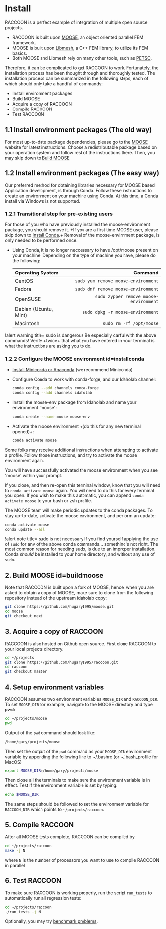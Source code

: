 # Install

RACCOON is a perfect example of integration of multiple open source projects.

- RACCOON is built upon [MOOSE](https://mooseframework.inl.gov/), an object oriented parallel FEM framework.
- MOOSE is built upon [Libmesh](http://libmesh.github.io/), a C++ FEM library, to utilize its FEM basics.
- Both MOOSE and Libmesh rely on many other tools, such as [PETSC](https://www.mcs.anl.gov/petsc/).

Therefore, it can be complicated to get RACCOON to work. Fortunately, the installation process
has been thought through and thoroughly tested. The installation process can be summarized in the following steps,
each of which should only take a handful of commands:

- Install environment packages
- Build MOOSE
- Acquire a copy of RACCOON
- Compile RACCOON
- Test RACCOON

## 1.1 Install environment packages (The old way)

For most up-to-date package dependencies, please go to the [MOOSE](https://mooseframework.inl.gov/getting_started/index.html) website for latest instructions.
Choose a redistributable package based on your operation system and follow rest of the instructions there. Then, you may skip down to [Build MOOSE](install/index.md#buildmoose)

## 1.2 Install environment packages (The easy way)

Our preferred method for obtaining libraries necessary for MOOSE based Application development, is through Conda. Follow these instructions to create an environment on your machine using Conda. At this time, a Conda install via Windows is not supported.

### 1.2.1 Transitional step for pre-existing users

For those of you who have previously installed the moose-environment package, you should remove it. +If you are a first time MOOSE user, please skip down to [Install Conda](install/index.md#installconda).+ Removal of the moose-envirnment package, is only needed to be performed once.

- Using Conda, it is no longer neccessary to have /opt/moose present on your machine. Depending on the type of machine you have, please do the following:

  | Operating System | Command |
  | :- | -: |
  | CentOS | `sudo yum remove moose-environment` |
  | Fedora | `sudo dnf remove moose-environment` |
  | OpenSUSE | `sudo zypper remove moose-environment` |
  | Debian (Ubuntu, Mint) | `sudo dpkg -r moose-environment` |
  | Macintosh | `sudo rm -rf /opt/moose` |

!alert warning title= sudo is dangerous
Be especially carful with the above commands! Verify +twice+ that what you have entered in your terminal is what the instructions are asking you to do.

### 1.2.2 Configure the MOOSE environment id=installconda

- [Install Miniconda or Anaconda](https://docs.conda.io/projects/conda/en/latest/user-guide/install/index.html) (we recommend Miniconda)

- Configure Conda to work with conda-forge, and our Idaholab channel:

  ```bash
  conda config --add channels conda-forge
  conda config --add channels idaholab
  ```

- Install the moose-env package from Idaholab and name your environment 'moose':

  ```bash
  conda create --name moose moose-env
  ```

- Activate the moose environment +(do this for any new terminal opened)+:

  ```bash
  conda activate moose
  ```

Some folks may receive additional instructions when attempting to activate a profile. Follow those instructions, and try to activate the moose environment again.

You will have successfully activated the moose environment when you see 'moose' within your prompt.

If you close, and then re-open this terminal window, know that you will need to `conda activate moose` again. You will need to do this for every terminal you open. If you wish to make this automatic, you can append `conda activate moose` to your bash or zsh profile.

The MOOSE team will make periodic updates to the conda packages. To stay up-to-date, activate the moose environment, and perform an update:

```bash
conda activate moose
conda update --all
```

!alert note title= sudo is not necessary
If you find yourself applying the use of `sudo` for any of the above conda commands... something's not right. The most common reason for needing sudo, is due to an improper installation. Conda *should* be installed to your home directory, and without any use of `sudo`.

## 2. Build MOOSE id=buildmoose

Note that RACCOON is built upon a fork of MOOSE, hence, when you are asked to obtain a copy of MOOSE, make sure to clone from the following repository instead of the upstream idaholab copy:

```bash
git clone https://github.com/hugary1995/moose.git
cd moose
git checkout next
```

## 3. Acquire a copy of RACCOON

RACCOON is also hosted on Github open source. First clone RACCOON to your local projects directory.

```bash
cd ~/projects
git clone https://github.com/hugary1995/raccoon.git
cd raccoon
git checkout master
```

## 4. Setup environment variables

RACCOON assumes two environment variables `MOOSE_DIR` and `RACCOON_DIR`. To set `MOOSE_DIR` for example, navigate to the MOOSE directory and type pwd:

```bash
cd ~/projects/moose
pwd
```

Output of the `pwd` command should look like:

```bash
/home/gary/projects/moose
```

Then set the output of the `pwd` command as your `MOOSE_DIR` environment variable by appending the following line to ~/.bashrc (or ~/.bash_profile for MacOS)

```bash
export MOOSE_DIR=/home/gary/projects/moose
```

Then close all the terminals to make sure the environment variable is in effect. Test if the environment variable is set by typing:

```bash
echo $MOOSE_DIR
```

The same steps should be followed to set the environment variable for `RACCOON_DIR` which points to `~/projects/raccoon`.

## 5. Compile RACCOON

After all MOOSE tests complete, RACCOON can be compiled by

```bash
cd ~/projects/raccoon
make -j N
```

where `N` is the number of processors you want to use to compile RACCOON in parallel

## 6. Test RACCOON

To make sure RACCOON is working properly, run the script `run_tests` to automatically run all regression tests:

```bash
cd ~/projects/raccoon
./run_tests -j N
```

Optionally, you may try [benchmark problems](benchmarks/index.md).
